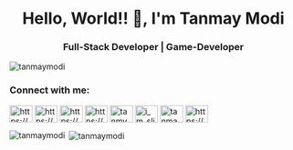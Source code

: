 <h1 align="center">Hello, World!! 👋, I'm Tanmay Modi</h1>
<h3 align="center">Full-Stack Developer | Game-Developer </h3>

<p align="left"> <img src="https://komarev.com/ghpvc/?username=tanmaymodi" alt="tanmaymodi" /> </p>

<p align="left">
<h3 align="left">Connect with me:</h3>
<a href="https://linkedin.com/in/https://www.linkedin.com/in/tanmay-modi-142a67192/" target="blank"><img align="center" src="https://cdn.jsdelivr.net/npm/simple-icons@3.0.1/icons/linkedin.svg" alt="https://www.linkedin.com/in/tanmay-modi-142a67192/" height="30" width="40" /></a>
<a href="https://stackoverflow.com/users/https://stackoverflow.com/users/12472622/tanmy-modi" target="blank"><img align="center" src="https://cdn.jsdelivr.net/npm/simple-icons@3.0.1/icons/stackoverflow.svg" alt="https://stackoverflow.com/users/12472622/tanmy-modi" height="30" width="40" /></a>
<a href="https://kaggle.com/https://www.kaggle.com/tanmaymodi" target="blank"><img align="center" src="https://cdn.jsdelivr.net/npm/simple-icons@3.0.1/icons/kaggle.svg" alt="https://www.kaggle.com/tanmaymodi" height="30" width="40" /></a>
<a href="https://fb.com/https://www.facebook.com/profile.php?id=100009622844709" target="blank"><img align="center" src="https://cdn.jsdelivr.net/npm/simple-icons@3.0.1/icons/facebook.svg" alt="https://www.facebook.com/profile.php?id=100009622844709" height="30" width="40" /></a>
<a href="https://instagram.com/tanmymodi" target="blank"><img align="center" src="https://cdn.jsdelivr.net/npm/simple-icons@3.0.1/icons/instagram.svg" alt="tanmymodi" height="30" width="40" /></a>
<a href="https://www.codechef.com/users/i_m_slim_shady" target="blank"><img align="center" src="https://cdn.jsdelivr.net/npm/simple-icons@3.1.0/icons/codechef.svg" alt="i_m_slim_shady" height="30" width="40" /></a>
<a href="https://codeforces.com/profile/tanmaymodi" target="blank"><img align="center" src="https://cdn.jsdelivr.net/npm/simple-icons@3.0.1/icons/codeforces.svg" alt="tanmaymodi" height="30" width="40" /></a>
<a href="https://auth.geeksforgeeks.org/user/https://auth.geeksforgeeks.org/user/21eventhorizon/todo-done/" target="blank"><img align="center" src="https://cdn.jsdelivr.net/npm/simple-icons@3.0.1/icons/geeksforgeeks.svg" alt="https://auth.geeksforgeeks.org/user/21eventhorizon/profile" height="30" width="40" /></a>

</p>



<p><img align="left" src="https://github-readme-stats.vercel.app/api/top-langs/?username=tanmaymodi&layout=compact" alt="tanmaymodi" /></p>

<p>&nbsp;<img align="center" src="https://github-readme-stats.vercel.app/api?username=tanmaymodi&show_icons=true" alt="tanmaymodi" /></p>
